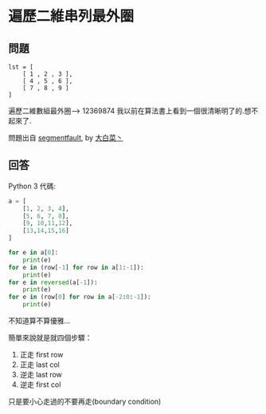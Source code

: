 # 遍歷二維串列最外圈

## 問題

```
lst = [
    [ 1 , 2 , 3 ],
    [ 4 , 5 , 6 ],
    [ 7 , 8 , 9 ]
]
```

遍歷二維數組最外圈--> 12369874 
我以前在算法書上看到一個很清晰明了的.想不起來了.

問題出自 [segmentfault](https://segmentfault.com/q/1010000005659963/a-1020000005660177), by [大白菜丶](https://segmentfault.com/u/dabaicai_55470c243e2c1)

## 回答

Python 3 代碼:

```python
a = [
    [1, 2, 3, 4],
    [5, 6, 7, 8],
    [9, 10,11,12],
    [13,14,15,16]
]

for e in a[0]:
    print(e)
for e in (row[-1] for row in a[1:-1]):
    print(e)
for e in reversed(a[-1]):
    print(e)
for e in (row[0] for row in a[-2:0:-1]):
    print(e)
```

不知道算不算優雅...

簡單來說就是就四個步驟：
1. 正走 first row
2. 正走 last col
3. 逆走 last row
4. 逆走 first col

只是要小心走過的不要再走(boundary condition)
